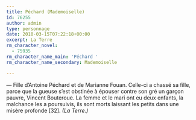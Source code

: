 ```yaml
---
title: Péchard (Mademoiselle)
id: 76255
author: admin
type: personnage
date: 2010-03-15T07:22:18+00:00
excerpt: La Terre
rm_character_novel:
  - 75935
rm_character_name_main: 'Péchard '
rm_character_name_secondary: Mademoiselle

---
```

— Fille d&rsquo;Antoine Péchard et de Marianne Fouan. Celle-ci a chassé sa fille, parce que la gueuse s&rsquo;est obstinée à épouser contre son gré un garçon pauvre, Vincent Bouteroue. La femme et le mari ont eu deux enfants, la malchance les a poursuivis, ils sont morts laissant les petits dans une misère profonde [32]. _(La Terre.)_